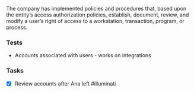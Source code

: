 The company has implemented policies and procedures that, based upon the entity’s access authorization policies, establish, document, review, and modify a user’s right of access to a workstation, transaction, program, or process.


### Tests
* Accounts associated with users - works on integrations


### Tasks
- [x] Review accounts after Ana left #illuminati